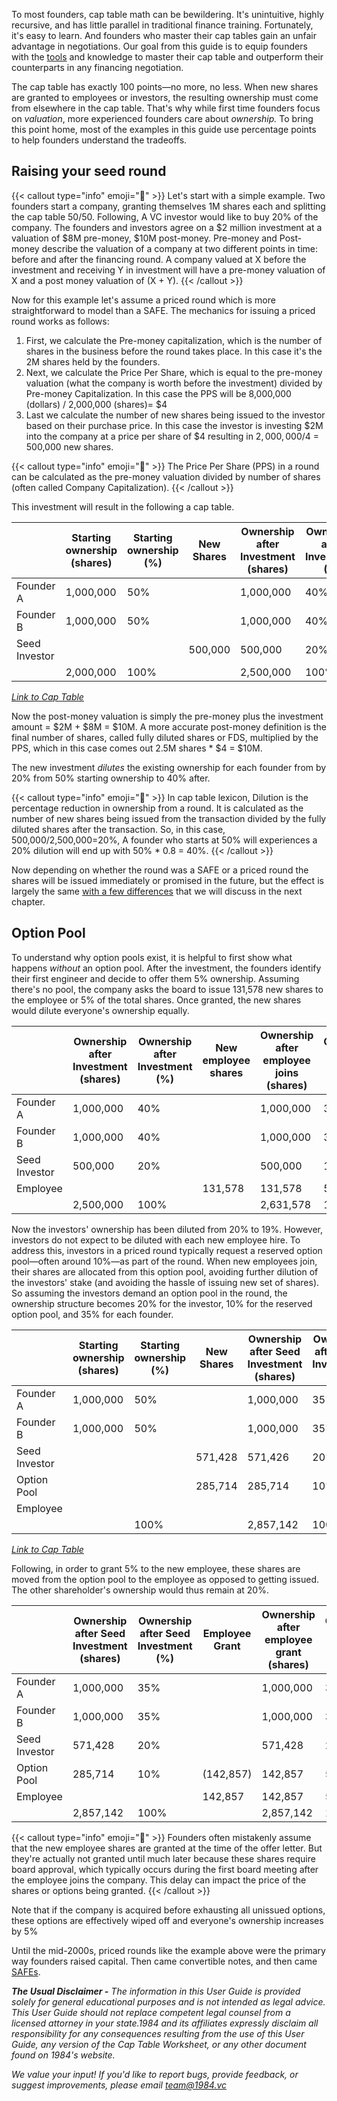 

To most founders, cap table math can be bewildering. It's unintuitive, highly recursive, and has little parallel in traditional finance training. Fortunately, it's easy to learn. And founders who master their cap tables gain an unfair advantage in negotiations. Our goal from this guide is to equip founders with the [tools](https://1984.vc/docs/cap-table-worksheet) and knowledge to master their cap table and outperform their counterparts in any financing negotiation.


The cap table has exactly 100 points—no more, no less. When new shares are granted to employees or investors, the resulting ownership must come from elsewhere in the cap table. That's why while first time founders focus on _valuation_, more experienced founders care about _ownership._ To bring this point home, most of the examples in this guide use percentage points to help founders understand the tradeoffs.


## Raising your seed round


{{< callout type="info" emoji="📢" >}}
Let's start with a simple example. Two founders start a company, granting themselves 1M shares each and splitting the cap table 50/50. Following, A VC investor would like to buy 20% of the company.  The founders and investors agree on a $2 million investment at a valuation of $8M pre-money, $10M post-money.
Pre-money and Post-money describe the valuation of a company at two different points in time: before and after the financing round.  A company valued at X before the investment and receiving Y in investment will have a pre-money valuation of X and a post money valuation of (X + Y).
{{< /callout >}}


Now for this example let's assume a priced round which is more straightforward to model than a SAFE. The mechanics for issuing a priced round works as follows:

1. First, we calculate the Pre-money capitalization, which is the number of shares in the business before the round takes place. In this case it's the 2M shares held by the founders.
2. Next, we calculate the Price Per Share, which is equal to the pre-money valuation (what the company is worth before the investment) divided by Pre-money Capitalization. In this case the PPS will be 8,000,000 (dollars) / 2,000,000 (shares)= $4
3. Last we calculate the number of new shares being issued to the investor based on their purchase price. In this case the investor is investing $2M into the company at a price per share of $4 resulting in $2,000,000/$4 = 500,000 new shares.

{{< callout type="info" emoji="📢" >}}
The Price Per Share (PPS) in a round can be calculated as the pre-money valuation divided by number of shares (often called Company Capitalization).
{{< /callout >}}


This investment will result in the following a cap table.


|               | Starting ownership (shares) | Starting ownership (%) | New Shares | Ownership after Investment (shares) | Ownership after Investment (%) |
| ------------- | --------------------------- | ---------------------- | ---------- | ----------------------------------- | ------------------------------ |
| Founder A     | 1,000,000                   | 50%                    |            | 1,000,000                           | 40%                            |
| Founder B     | 1,000,000                   | 50%                    |            | 1,000,000                           | 40%                            |
| Seed Investor |                             |                        | 500,000    | 500,000                             | 20%                            |
|               | 2,000,000                   | 100%                   |            | 2,500,000                           | 100%                           |


[_Link to Cap Table_](https://1984.vc/docs/cap-table-worksheet/#AAN4IgDgTgpgsg9gOygTxALgBwAYe4DQgAuAhhAOZSEDyYhAlogM4AKccANulgQK4I.MoAExr0mXAhDgB3ACLES6ANqg6Q9CACcIAoWRgoGgMZwAtqcQ6QCYqcNoQAMTh8hUCAAIAglcYALUihGdABGXHwQGSQIfzowZVB_QOC0MPDucHcjKARCdAAmAGYAOnyAVjKMEMLNMsKAFgwMQoB2AncpCHQAM2J2QQBfPESA6BS08IIDCGzcgpDigDZ8ls0QkMWsevWsfPqy9ohOnr7B4ZAksdD0jOnZvNSMYo2W.vqV1Yx87_zD47Rev0oAMALoEPrsGSyKDsSj2QgQHjA85qDRhKx6AzGMwWBBWGx2DTOVzuDwAIV8oyC13SBCi7li8TQKguVPGNymWRyDzKGQ6cC6ANOyJGyRpk0yM256Hqi2KvJwITqb00mhaNXqfwFJyBQ1FV1SHMl93QNWKWDKqrVLRCTU0i2qBxA_MFgMGYJAEKhMLh6ARSL1IFRDgAkoxGEiRLQGAhgrp9PYQCZzJYCATE2GI8IPKIY3HWWK0Bl6TE_HEEgWDbcuXMi1rXcLA5dqXXjdLWy6dWd9S3q1La3yjtqhbqPV65D7CPDESKg.oHBsMQmNIIIHRqWnbImAMpQbMhhAANyChG1BDoR5Pdlr.SNJcZFebKQVETu7dvoPB7EhE9hU67wIepAdDZEIABKLgIEI4wDEAA)


Now the post-money valuation is simply the pre-money plus the investment amount = $2M + $8M = $10M.  A more accurate post-money definition is the final number of shares, called fully diluted shares or FDS, multiplied by the PPS, which in this case comes out 2.5M shares * $4 = $10M.


The new investment _dilutes_ the existing ownership for each founder from by 20% from 50% starting ownership to 40% after.


{{< callout type="info" emoji="📢" >}}
In cap table lexicon, Dilution is the percentage reduction in ownership from a round. It is calculated as the number of new shares being issued from the transaction divided by the fully diluted shares after the transaction. So, in this case, 500,000/2,500,000=20%,  A founder who starts at 50% will experiences a 20% dilution will end up with 50% * 0.8  = 40%.
{{< /callout >}}


Now depending on whether the round was a SAFE or a priced round the shares will be issued immediately or promised in the future, but the effect is largely the same [with a few differences](https://1984.vc/docs/founders-handbook/safe-vs-priced-round/) that we will discuss in the next chapter.


## Option Pool


To understand why option pools exist, it is helpful to first show what happens _without_ an option pool. After the investment, the founders identify their first engineer and decide to offer them 5% ownership. Assuming there's no pool, the company asks the board to issue 131,578 new shares to the employee or 5% of the total shares. Once granted, the new shares would dilute everyone's ownership equally.


|               | Ownership after Investment (shares) | Ownership after Investment (%) | New employee shares | Ownership after employee joins (shares) | Ownership after employee joins (%) |
| ------------- | ----------------------------------- | ------------------------------ | ------------------- | --------------------------------------- | ---------------------------------- |
| Founder A     | 1,000,000                           | 40%                            |                     | 1,000,000                               | 38.00%                             |
| Founder B     | 1,000,000                           | 40%                            |                     | 1,000,000                               | 38.00%                             |
| Seed Investor | 500,000                             | 20%                            |                     | 500,000                                 | 19.00%                             |
| Employee      |                                     |                                | 131,578             | 131,578                                 | 5.00%                              |
|               | 2,500,000                           | 100%                           |                     | 2,631,578                               | 100%                               |


Now the investors' ownership has been diluted from 20% to 19%. However, investors do not expect to be diluted with each new employee hire. To address this, investors in a priced round typically request a reserved option pool—often around 10%—as part of the round. When new employees join, their shares are allocated from this option pool, avoiding further dilution of the investors' stake (and avoiding the hassle of issuing new set of shares). So assuming the investors demand an option pool in the round, the ownership structure becomes 20% for the investor, 10% for the reserved option pool, and 35% for each founder.


|               | Starting ownership (shares) | Starting ownership (%) | New Shares | Ownership after Seed Investment (shares) | Ownership after Seed Investment (%) |
| ------------- | --------------------------- | ---------------------- | ---------- | ---------------------------------------- | ----------------------------------- |
| Founder A     | 1,000,000                   | 50%                    |            | 1,000,000                                | 35%                                 |
| Founder B     | 1,000,000                   | 50%                    |            | 1,000,000                                | 35%                                 |
| Seed Investor |                             |                        | 571,428    | 571,426                                  | 20%                                 |
| Option Pool   |                             |                        | 285,714    | 285,714                                  | 10%                                 |
| Employee      |                             |                        |            |                                          |                                     |
|               |                             | 100%                   |            | 2,857,142                                | 100%                                |


[_Link to Cap Table_](https://1984.vc/docs/cap-table-worksheet/#AAN4IgTg9g7gIghgFziAXAbVASwCapABhABoQEBPABwFM8BjCAWwYgDtiQW4GaUQAxCAFcW2KmADOAAgCC7cQAs4YKuNQBGfJq0loLMQswVUGEAqUr1W7SGphaVFgnUBWAHQBmABwAWAGxrnLz8Ar2cAXyJQM2VVFA0rfBJbe0d1NVcAJmdvb3cAdk9fAE5PDIzvTzyIqMUYywSksRSnFE9XPLy1QucinrKArLCAXRI4ABsx6BgqMaoEHgQwQSpqkBw8NXZyajpGZjYSTm48AWFRMEkAITlaiziExJBdfXlDYxrzWPirRrsHFvc7g8gJBoNBq2id2.1mS_1Q5Q8Pn8gSRIU8ENuXwev2a6iKrk8pWKGTUal8zjUWTyvmGowmUxmcwWSxWkTWuF4AElxOJltgAPIUBCYViqEjbHggehMVjsI6S7m8qjYSSC4Wim6fVCPZ4SV5GdAfOooR6w1ImjFak04uEWtmQ2Kmpq2_C0kDjSawRnzVCLZarda8PJbSiS8RiTAWQ5cSUAZQjKhkkk5LAAbioEBAwOxMGmM9xzRlsU8oHo9W9DaZMahnJ1vBlPDbzWp8UU2yUeu3euiRu76V7Zj6UAAzcbht0UZQAWVYVDIqE8xaQYAA5nM1SKWOIAAoQCBjSwkYSCcMCoWbx1hIA)


Following, in order to grant 5% to the new employee, these shares are moved from the option pool to the employee as opposed to getting issued.  The other shareholder's ownership would thus remain at 20%.


|               | Ownership after Seed Investment (shares) | Ownership after Seed Investment (%) | Employee Grant | Ownership after employee grant (shares) | Ownership after employee grant (%) |
| ------------- | ---------------------------------------- | ----------------------------------- | -------------- | --------------------------------------- | ---------------------------------- |
| Founder A     | 1,000,000                                | 35%                                 |                | 1,000,000                               | 35%                                |
| Founder B     | 1,000,000                                | 35%                                 |                | 1,000,000                               | 35%                                |
| Seed Investor | 571,428                                  | 20%                                 |                | 571,428                                 | 20%                                |
| Option Pool   | 285,714                                  | 10%                                 | (142,857)      | 142,857                                 | 5%                                 |
| Employee      |                                          |                                     | 142,857        | 142,857                                 | 5%                                 |
|               | 2,857,142                                | 100%                                |                | 2,857,142                               | 100%                               |


{{< callout type="info" emoji="📢" >}}
Founders often mistakenly assume that the new employee shares are granted at the time of the offer letter. But they're actually not granted until much later because these shares require board approval, which typically occurs during the first board meeting after the employee joins the company. This delay can impact the price of the shares or options being granted.
{{< /callout >}}


Note that if the company is acquired before exhausting all unissued options, these options are effectively wiped off and everyone's ownership increases by 5%


Until the mid-2000s, priced rounds like the example above were the primary way founders raised capital. Then came convertible notes, and then came [SAFEs](https://1984.vc/docs/founders-handbook/intro-to-safes/).


_**The Usual Disclaimer -**_ _The information in this User Guide is provided solely for general educational purposes and is not intended as legal advice. This User Guide should not replace competent legal counsel from a licensed attorney in your state.1984 and its affiliates expressly disclaim all responsibility for any consequences resulting from the use of this User Guide, any version of the Cap Table Worksheet, or any other document found on 1984's website._


_We value your input! If you'd like to report bugs, provide feedback, or suggest improvements, please email_ [_team@1984.vc_](mailto:team@1984.vc)

